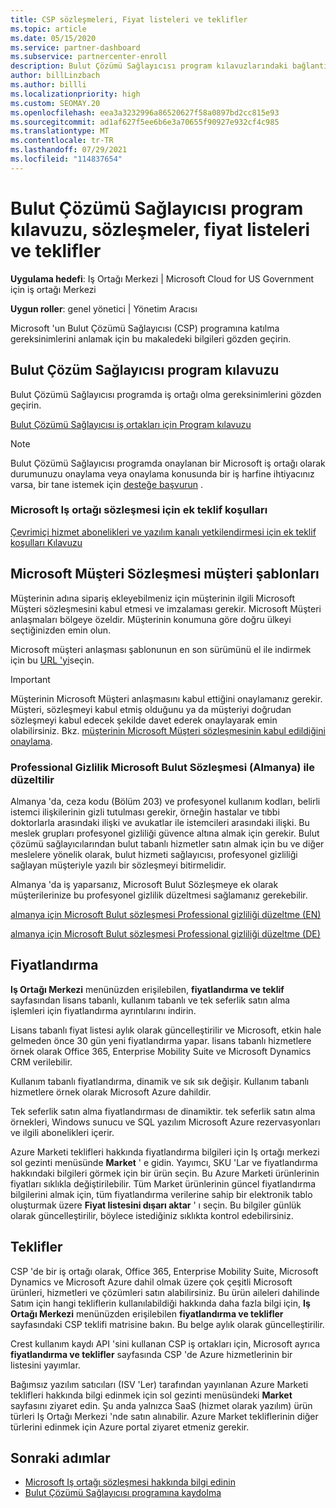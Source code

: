 ```yaml
---
title: CSP sözleşmeleri, Fiyat listeleri ve teklifler
ms.topic: article
ms.date: 05/15/2020
ms.service: partner-dashboard
ms.subservice: partnercenter-enroll
description: Bulut Çözümü Sağlayıcısı program kılavuzlarındaki bağlantıları, iş ortağı sözleşmelerini, müşteri sözleşmelerini, fiyat listelerini ve teklifleri bulun.
author: billLinzbach
ms.author: billli
ms.localizationpriority: high
ms.custom: SEOMAY.20
ms.openlocfilehash: eea3a3232996a86520627f58a0897bd2cc815e93
ms.sourcegitcommit: ad1af627f5ee6b6e3a70655f90927e932cf4c985
ms.translationtype: MT
ms.contentlocale: tr-TR
ms.lasthandoff: 07/29/2021
ms.locfileid: "114837654"
---
```

# <a name="cloud-solution-provider-program-guide-agreements-price-lists-and-offers"></a>Bulut Çözümü Sağlayıcısı program kılavuzu, sözleşmeler, fiyat listeleri ve teklifler

**Uygulama hedefi**: Iş Ortağı Merkezi | Microsoft Cloud for US Government için iş ortağı Merkezi

**Uygun roller**: genel yönetici | Yönetim Aracısı

Microsoft 'un Bulut Çözümü Sağlayıcısı (CSP) programına katılma gereksinimlerini anlamak için bu makaledeki bilgileri gözden geçirin.

## <a name="cloud-solution-provider-program-guide"></a>Bulut Çözüm Sağlayıcısı program kılavuzu

Bulut Çözümü Sağlayıcısı programda iş ortağı olma gereksinimlerini gözden geçirin.

[Bulut Çözümü Sağlayıcısı iş ortakları için Program kılavuzu](https://go.microsoft.com/fwlink/p/?LinkId=617100)

>[!Note]
>Bulut Çözümü Sağlayıcısı programda onaylanan bir Microsoft iş ortağı olarak durumunuzu onaylama veya onaylama konusunda bir iş harfine ihtiyacınız varsa, bir tane istemek için [desteğe başvurun](https://partner.microsoft.com/pcv/servicerequests/create) .

### <a name="additional-offer-terms-to-the-microsoft-partner-agreement"></a>Microsoft Iş ortağı sözleşmesi için ek teklif koşulları

[Çevrimiçi hizmet abonelikleri ve yazılım kanalı yetkilendirmesi için ek teklif koşulları Kılavuzu](https://query.prod.cms.rt.microsoft.com/cms/api/am/binary/RE3NOo7)

## <a name="microsoft-customer-agreement-customer-templates"></a>Microsoft Müşteri Sözleşmesi müşteri şablonları

Müşterinin adına sipariş ekleyebilmeniz için müşterinin ilgili Microsoft Müşteri sözleşmesini kabul etmesi ve imzalaması gerekir. Microsoft Müşteri anlaşmaları bölgeye özeldir. Müşterinin konumuna göre doğru ülkeyi seçtiğinizden emin olun.

Microsoft müşteri anlaşması şablonunun en son sürümünü el ile indirmek için bu [URL 'yi](https://aka.ms/customeragreement)seçin.

>[!IMPORTANT]
>Müşterinin Microsoft Müşteri anlaşmasını kabul ettiğini onaylamanız gerekir. Müşteri, sözleşmeyi kabul etmiş olduğunu ya da müşteriyi doğrudan sözleşmeyi kabul edecek şekilde davet ederek onaylayarak emin olabilirsiniz. Bkz. [müşterinin Microsoft Müşteri sözleşmesinin kabul edildiğini onaylama](confirm-customer-agreement.md).

### <a name="professional-secrecy-amendment-to-the-microsoft-cloud-agreement-germany"></a>Professional Gizlilik Microsoft Bulut Sözleşmesi (Almanya) ile düzeltilir

Almanya 'da, ceza kodu (Bölüm 203) ve profesyonel kullanım kodları, belirli istemci ilişkilerinin gizli tutulması gerekir, örneğin hastalar ve tıbbi doktorlarla arasındaki ilişki ve avukatlar ile istemcileri arasındaki ilişki. Bu meslek grupları profesyonel gizliliği güvence altına almak için gerekir. Bulut çözümü sağlayıcılarından bulut tabanlı hizmetler satın almak için bu ve diğer meslelere yönelik olarak, bulut hizmeti sağlayıcısı, profesyonel gizliliği sağlayan müşteriyle yazılı bir sözleşmeyi bitirmelidir.

Almanya 'da iş yaparsanız, Microsoft Bulut Sözleşmeye ek olarak müşterilerinize bu profesyonel gizlilik düzeltmesi sağlamanız gerekebilir.

[almanya için Microsoft Bulut sözleşmesi Professional gizliliği düzeltme (EN)](https://go.microsoft.com/fwlink/?linkid=2030827&clcid=0x409)

[almanya için Microsoft Bulut sözleşmesi Professional gizliliği düzeltme (DE)](https://go.microsoft.com/fwlink/?linkid=2030827&clcid=0x407)

## <a name="pricing"></a>Fiyatlandırma

**Iş Ortağı Merkezi** menünüzden erişilebilen, **fiyatlandırma ve teklif** sayfasından lisans tabanlı, kullanım tabanlı ve tek seferlik satın alma işlemleri için fiyatlandırma ayrıntılarını indirin.

Lisans tabanlı fiyat listesi aylık olarak güncelleştirilir ve Microsoft, etkin hale gelmeden önce 30 gün yeni fiyatlandırma yapar. lisans tabanlı hizmetlere örnek olarak Office 365, Enterprise Mobility Suite ve Microsoft Dynamics CRM verilebilir. 

Kullanım tabanlı fiyatlandırma, dinamik ve sık sık değişir. Kullanım tabanlı hizmetlere örnek olarak Microsoft Azure dahildir.

Tek seferlik satın alma fiyatlandırması de dinamiktir. tek seferlik satın alma örnekleri, Windows sunucu ve SQL yazılım Microsoft Azure rezervasyonları ve ilgili abonelikleri içerir.

Azure Marketi teklifleri hakkında fiyatlandırma bilgileri için Iş ortağı merkezi sol gezinti menüsünde **Market** ' e gidin. Yayımcı, SKU 'Lar ve fiyatlandırma hakkındaki bilgileri görmek için bir ürün seçin. Bu Azure Marketi ürünlerinin fiyatları sıklıkla değiştirilebilir. Tüm Market ürünlerinin güncel fiyatlandırma bilgilerini almak için, tüm fiyatlandırma verilerine sahip bir elektronik tablo oluşturmak üzere **Fiyat listesini dışarı aktar** ' ı seçin. Bu bilgiler günlük olarak güncelleştirilir, böylece istediğiniz sıklıkta kontrol edebilirsiniz.

## <a name="offers"></a>Teklifler

CSP 'de bir iş ortağı olarak, Office 365, Enterprise Mobility Suite, Microsoft Dynamics ve Microsoft Azure dahil olmak üzere çok çeşitli Microsoft ürünleri, hizmetleri ve çözümleri satın alabilirsiniz. Bu ürün aileleri dahilinde Satım için hangi tekliflerin kullanılabildiği hakkında daha fazla bilgi için, **Iş Ortağı Merkezi** menünüzden erişilebilen **fiyatlandırma ve teklifler** sayfasındaki CSP teklifi matrisine bakın. Bu belge aylık olarak güncelleştirilir.

Crest kullanım kaydı API 'sini kullanan CSP iş ortakları için, Microsoft ayrıca **fiyatlandırma ve teklifler** sayfasında CSP 'de Azure hizmetlerinin bir listesini yayımlar.

Bağımsız yazılım satıcıları (ISV 'Ler) tarafından yayınlanan Azure Marketi teklifleri hakkında bilgi edinmek için sol gezinti menüsündeki **Market** sayfasını ziyaret edin. Şu anda yalnızca SaaS (hizmet olarak yazılım) ürün türleri Iş Ortağı Merkezi 'nde satın alınabilir. Azure Market tekliflerinin diğer türlerini edinmek için Azure portal ziyaret etmeniz gerekir.

## <a name="next-steps"></a>Sonraki adımlar

- [Microsoft Iş ortağı sözleşmesi hakkında bilgi edinin](microsoft-partner-agreement.md)
- [Bulut Çözümü Sağlayıcısı programına kaydolma](enrolling-in-the-csp-program.md)
